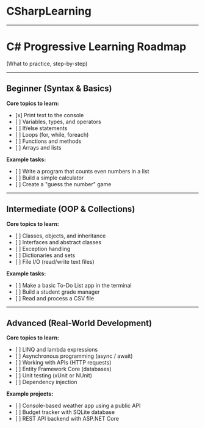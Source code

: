 # CSharpLearning



---



# C# Progressive Learning Roadmap

(What to practice, step-by-step)

---

## Beginner (Syntax \& Basics)

**Core topics to learn:**

* \[x] Print text to the console
* \[ ] Variables, types, and operators
* \[ ] If/else statements
* \[ ] Loops (for, while, foreach)
* \[ ] Functions and methods
* \[ ] Arrays and lists

**Example tasks:**

* \[ ] Write a program that counts even numbers in a list
* \[ ] Build a simple calculator
* \[ ] Create a "guess the number" game

---

## Intermediate (OOP \& Collections)

**Core topics to learn:**

* \[ ] Classes, objects, and inheritance
* \[ ] Interfaces and abstract classes
* \[ ] Exception handling
* \[ ] Dictionaries and sets
* \[ ] File I/O (read/write text files)

**Example tasks:**

* \[ ] Make a basic To-Do List app in the terminal
* \[ ] Build a student grade manager
* \[ ] Read and process a CSV file

---

## Advanced (Real-World Development)

**Core topics to learn:**

* \[ ] LINQ and lambda expressions
* \[ ] Asynchronous programming (async / await)
* \[ ] Working with APIs (HTTP requests)
* \[ ] Entity Framework Core (databases)
* \[ ] Unit testing (xUnit or NUnit)
* \[ ] Dependency injection

**Example projects:**

* \[ ] Console-based weather app using a public API
* \[ ] Budget tracker with SQLite database
* \[ ] REST API backend with ASP.NET Core

